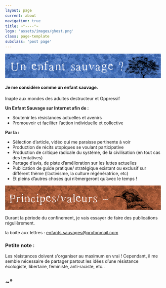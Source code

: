 ```yaml
---
layout: page
current: about
navigation: true
title: ~°----°~
logo: 'assets/images/ghost.png'
class: page-template
subclass: 'post page'
---
```


![Page](/assets/images/bandeau_min.png)

#### Je me considère comme un enfant sauvage.

Inapte aux mondes des adultes destructeur et Oppressif

**Un Enfant Sauvage sur Internet afin de :**

* Soutenir les résistances actuelles et avenirs
* Promouvoir et faciliter l’action individuelle et collective

**Par la :**

* Sélection d’article, vidéo qui me paraisse pertinente à voir
* Production de récits utopiques se voulant participative
* Production de critique radicale du système, de la civilisation (en tout cas des tentatives)
* Partage d’avis, de piste d’amélioration sur les luttes actuelles
* Publication de guide pratique/ stratégique existant ou exclusif sur différent thème (l’activisme, la culture régénératrice, etc)
* Et pleins d’autres choses qui n’émergeront qu’avec le temps !

![Page](/assets/images/bandeau_valeur_min.png)

Durant la période du confinement, je vais essayer de faire des publications régulièrement. 

la boite aux lettres : enfants.sauvages@protonmail.com

### Petite note :
Les résistances doivent s'organiser au maximum en vrai !
Cependant,
il me semble nécessaire de partager partout les idées d’une résistance écologiste, libertaire, féministe, anti-raciste, etc..

## ~°
